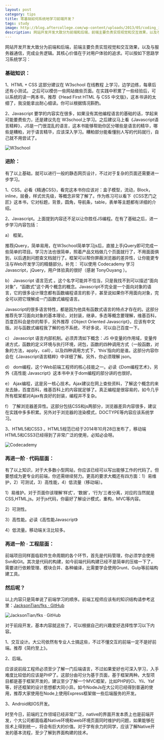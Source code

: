 ```yaml
---
layout: post
category: tips
title: 零基础如何系统地学习前端开发？
tags: study
image: http://blog.aftercollege.com/wp-content/uploads/2013/05/coding_illustration_smaller1-608x400.jpg
description: 网站开发开发大致分为前端和后端，前端主要负责实现视觉和交互效果，以及与服务器通信，完成业务逻辑。其核心价值在于对用户体验的追求。可以按如下思路学习系统学习。
---
```


网站开发开发大致分为前端和后端，前端主要负责实现视觉和交互效果，以及与服务器通信，完成业务逻辑。其核心价值在于对用户体验的追求。可以按如下思路学习系统学习：

### 基础知识：

1、HTML + CSS 这部分建议在 W3school 在线教程 上学习，边学边练，每章后还有小测试。 之后可以模仿一些网站做些页面。在实践中积累了一些经验后，可以系统的读一两本书，推荐《Head First HTML 与 CSS 中文版》，这本书讲的太细了，我没能拿出耐心细读。你可以根据情况斟酌。

2、Javascript 要学的内容实在很多，如果没有其他编程语言的基础的话，学起来可能要费些力，还是建议先在 W3school上学习。之后建议马上看《Javascript语言精粹》，JS是一门很混乱的语言，这本书能够帮助你区分哪些是语言的精华，哪些是糟粕，对于语言精华，应该深入学习。糟粕部分能看懂别人写的代码就行，自己就不用尝试了。

![W3school](http://upload.chinaz.com/2015/1113/1447381630119.png)

### 进阶：

有了以上基础，就可以进行一般的静态网页设计，不过对于复杂的页面还需要进一步学习。

1、CSS。必看《精通CSS》，看完这本书你应该对：盒子模型，流动，Block，inline，层叠，样式优先级，等概念非常了解了。作为练习可以看下《CSS艺门之匠》这本书，它对标题，背景，圆角，导航条，table，表单等主题都有详细的介绍。

2、Javascript。上面提到内容还不足以让你胜任JS编程。在有了基础之后，进一步学习内容包括：

a） 框架。

推荐jQuery，简单易用，在W3school简单学习js后，直接上手jQuery即可完成一些简单的项目。学习方法也很简单，照着产品文档做几个页面就行了，不用面面俱到，以后遇到问题查文档就行了。框架可以帮你屏蔽浏览器的差异性，让你能更专注与Web开发学习的精髓部分。补充： 可以使用 Codecademy 学习 Javascript，jQuery，用户体验真的很好（感谢 TonyOuyang ）。

b） Javascript 语言范式 。这个名字可能并不恰当，只是我找不到可以描述“面向对象”，“函数式”这个两个概念的概念。Javascript不完全是一个面向对象的语言，它的很多设计理念都有函数编程语言的影子，甚至说如果你不用面向对象，完全可以把它理解成一门函数式编程语言。

Javascript的很多语言特性，都是因为他具有函数式语言的特点才存在的。这部分推荐先学习面向对象的基本理论，对封装，继承，多态等概念要理解，维基百科，百度百科会是你的帮手，另外推荐《Object Oriented Javascript》，应该有中文版。对与函数式编程我了解的也不系统，不好多说，可以自己百度一下。

c） Javascript 语言内部机制。必须弄清如下概念：JS 中变量的作用域，变量传递方式，函数的定义环境与执行环境，闭包，函数的四种调用方式（一般函数，对象的方法，apply，call），以及四种调用方式下，‘this’指向的是谁。这部分内容你会在《Javascript语言精粹》中详细了解。另外，你必须理解 json。

d） dom编程，这个Web前端工程师的核心技能之一。必读《Dom编程艺术》，另外《高性能 Javascript》这本书中关于dom编程的部分讲的也很好。

e） Ajax编程，这是另一核心技术。Ajax建议在网上查些资料，了解这个概念的来龙去脉，百度百科，维基百科上的内容就足够了。真正编程是很容易的，如今几乎所有框架都对Ajax有良好的封装，编程并不复杂。

f） 了解浏览器差异性。这部分包括CSS和js两部分，浏览器差异内容很多，建议在实践中多多积累。另外对于浏览器的渲染模式，DOCTYPE等内容应该系统学习。

3、HTML5和CSS3 。HTML5规范已经于2014年10月28日发布了，移动端HTML5和CSS3已经得到了非常广泛的使用，必知必会呀。

![Codecademy](http://upload.chinaz.com/2015/1113/1447381630890.png)

### 再进一阶 · 代码层面：

有了以上知识，对于大多数小型网站，你应该已经可以写出能够工作的代码了。但要想成为更专业的前端，你还需继续努力。更高的要求大概还有四方面：1）易维护，2）可测试，3）高性能，4）低流量（移动端）。

1）易维护。对于页面你该理解‘样式’，‘数据’，‘行为’三者分离，对应的当然就是CSS,HTML,js。对于js代码，你最好了解设计模式，重构，MVC等内容。

2）可测性。

3）高性能。必读《高性能Javascript》

4）低流量。移动端关注比较多。

### 再进一阶 · 工程层面：

前端项目同样面临软件生命周期的各个环节，首先是代码管理，你必须学会使用Svn和Git。其次是代码的构建，如今前端代码构建已经不是简单的压缩一下了，需要进行依赖管理、模块合并、各种编译，比需要学会使用Grunt、Gulp等前端构建工具。

### 然后呢？

以上内容只是简单说了前端学习的顺序。前端工程师应该有的知识结构请参考这里：[JacksonTian/fks · GitHub](https://github.com/JacksonTian/fks)

![JacksonTian/fks · GitHub](http://upload.chinaz.com/2015/1113/1447381630262.png)

对于前段开发，基本内容就这些了，可以根据自己的兴趣爱好选择性学习以下内容。

1、交互设计。大公司依然有专业人士搞这些，不过不懂交互的前端一定不是好前端。推荐《简约至上》。

2、后端。

应该说前段工程师必须至少了解一门后端语言，不过如果爱好也可深入学习，入手难度比较低的应该是PHP了。这部分由可分为基于页面，基于框架两种。大型项目都是基于框架开发的，建议至少了解一个MVC框架，比如PHP的Ci、Yii、Yaf 等，好还框架的设计思想都大同小异。如今NodeJs在大公司已经得到普遍的使用，推荐大家使用在Node上使用Express框架做一些后端服务的开发。

3、Android和IOS开发。

时至今日，前端的工作领域已经非常广泛，native的界面开发本质上也是前端开发，个大公司都面临着Native环境和web环境页面同时维护的问题，如果能够在技术上得到统一，将会有巨大的价值。对于学有余力的同学，应该了解Native开发的基本流程，至少了解到界面构建的技术。

